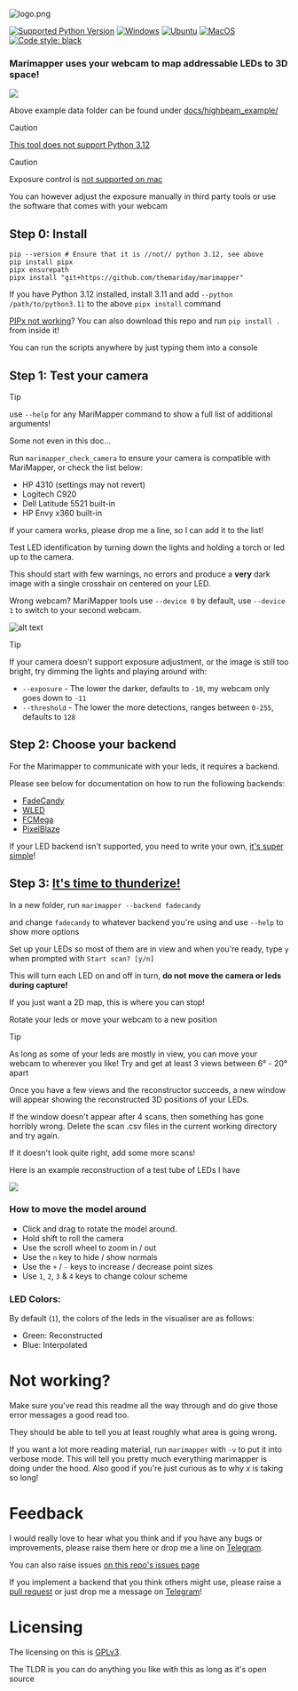 ![logo.png](docs/images/logo.png)

[![Supported Python Version](https://img.shields.io/badge/python-3.9%20%7C%203.10%20%7C%203.11-blue)]()
[![Windows](https://github.com/TheMariday/MariMapper/actions/workflows/test_windows.yml/badge.svg)](https://github.com/TheMariday/MariMapper/actions/workflows/test_windows.yml)
[![Ubuntu](https://github.com/TheMariday/MariMapper/actions/workflows/test_ubuntu.yml/badge.svg)](https://github.com/TheMariday/MariMapper/actions/workflows/test_ubuntu.yml)
[![MacOS](https://github.com/TheMariday/MariMapper/actions/workflows/test_mac.yml/badge.svg)](https://github.com/TheMariday/MariMapper/actions/workflows/test_mac.yml)
[![Code style: black](https://img.shields.io/badge/code%20style-black-000000.svg)](https://github.com/psf/black)



### Marimapper uses your webcam to map addressable LEDs to 3D space!

![](docs/images/reconstruct_with_normals_and_strips.png)

Above example data folder can be found under [docs/highbeam_example/](docs/highbeam_example)

> [!CAUTION]
> [This tool does not support Python 3.12](https://github.com/TheMariday/marimapper/issues/27)

> [!CAUTION]
> Exposure control is [not supported on mac](https://github.com/TheMariday/marimapper/issues/51)
> 
> You can however adjust the exposure manually in third party tools or use the software that comes with your webcam


## Step 0: Install

```shell
pip --version # Ensure that it is //not// python 3.12, see above
pip install pipx
pipx ensurepath
pipx install "git+https://github.com/themariday/marimapper"
```

If you have Python 3.12 installed, install 3.11 and add `--python /path/to/python3.11` to the above `pipx install` command 

[PIPx not working](https://github.com/TheMariday/marimapper/issues/42)? You can also download this repo and run `pip install .` from inside it!

You can run the scripts anywhere by just typing them into a console

## Step 1: Test your camera

> [!TIP]
> use `--help` for any MariMapper command to show a full list of additional arguments! 
> 
> Some not even in this doc...

Run `marimapper_check_camera` to ensure your camera is compatible with MariMapper, or check the list below:

- HP 4310 (settings may not revert)
- Logitech C920
- Dell Latitude 5521 built-in
- HP Envy x360 built-in 

If your camera works, please drop me a line, so I can add it to the list!


Test LED identification by turning down the lights and holding a torch or led up to the camera.

This should start with few warnings, no errors and produce a **very** dark image
with a single crosshair on centered on your LED.

Wrong webcam? MariMapper tools use `--device 0` by default, use `--device 1` to switch to your second webcam.

![alt text](docs/images/camera_check.png "Camera Check window")


> [!TIP]
> If your camera doesn't support exposure adjustment, or the image is still too bright, try dimming the lights and playing around with:
> 
> - `--exposure` - The lower the darker, defaults to `-10`, my webcam only goes down to `-11`
> - `--threshold` - The lower the more detections, ranges between `0-255`,  defaults to `128`
## Step 2: Choose your backend

For the Marimapper to communicate with your leds, it requires a backend.

Please see below for documentation on how to run the following backends:

- [FadeCandy](https://github.com/TheMariday/marimapper/tree/main/docs/backends/FadeCandy.md)
- [WLED](https://github.com/TheMariday/marimapper/tree/main/docs/backends/WLED.md)
- [FCMega](https://github.com/TheMariday/marimapper/tree/main/docs/backends/FCMEGA.md)
- [PixelBlaze](https://github.com/TheMariday/marimapper/tree/main/docs/backends/PixelBlaze.md)

If your LED backend isn't supported, you need to write your own, 
[it's super simple](https://github.com/TheMariday/marimapper/tree/main/docs/backends/custom.md)!

## Step 3: [It's time to thunderize!](https://youtu.be/-5KJiHc3Nuc?t=121)

In a new folder, run `marimapper --backend fadecandy`

and change `fadecandy` to whatever backend you're using and use `--help` to show more options

Set up your LEDs so most of them are in view and when you're ready, type `y` when prompted with `Start scan? [y/n]`

This will turn each LED on and off in turn, **do not move the camera or leds during capture!**

If you just want a 2D map, this is where you can stop!

Rotate your leds or move your webcam to a new position

> [!TIP]
> As long as some of your leds are mostly in view, you can move your webcam to wherever you like!
> Try and get at least 3 views between 6° - 20° apart

Once you have a few views and the reconstructor succeeds, a new window will appear showing the reconstructed 3D positions of your LEDs.

If the window doesn't appear after 4 scans, then something has gone horribly wrong. Delete the scan .csv files in the current working directory and try again.

If it doesn't look quite right, add some more scans!

Here is an example reconstruction of a test tube of LEDs I have

![](docs/images/live_example.png)


### How to move the model around

- Click and drag to rotate the model around. 
- Hold shift to roll the camera
- Use the scroll wheel to zoom in / out
- Use the `n` key to hide / show normals
- Use the `+` / `-` keys to increase / decrease point sizes
- Use `1`, `2`, `3` & `4` keys to change colour scheme

### LED Colors:
By default (`1`), the colors of the leds in the visualiser are as follows:

- Green: Reconstructed
- Blue: Interpolated

# Not working?

Make sure you've read this readme all the way through and do give those error messages a good read too.

They should be able to tell you at least roughly what area is going wrong.

If you want a lot more reading material, run `marimapper` with `-v` to put it into verbose mode.
This will tell you pretty much everything marimapper is doing under the hood.
Also good if you're just curious as to why *x* is taking so long!

# Feedback

I would really love to hear what you think and if you have any bugs or improvements, please raise them here or drop me a
line on [Telegram](https://t.me/themariday).

You can also raise issues [on this repo's issues page](https://github.com/TheMariday/marimapper/issues)

If you implement a backend that you think others might use, 
please raise a [pull request](https://github.com/TheMariday/marimapper/pulls) 
or just drop me a message on [Telegram](https://t.me/themariday)!

# Licensing

The licensing on this is [GPLv3](LICENSE).

The TLDR is you can do anything you like with this as long as it's open source
